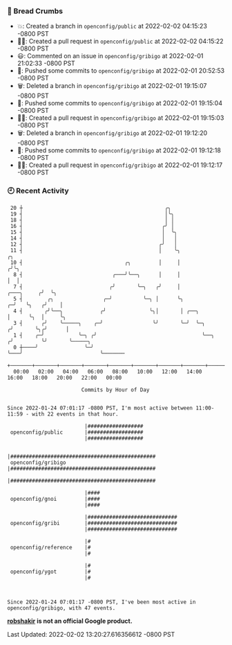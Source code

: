 ### 🍞 Bread Crumbs

 * 💥: Created a branch in `openconfig/public` at 2022-02-02 04:15:23 -0800 PST
 * ✍🏼: Created a pull request in `openconfig/public` at 2022-02-02 04:15:22 -0800 PST
 * 😃: Commented on an issue in `openconfig/gribigo` at 2022-02-01 21:02:33 -0800 PST
 * 🚢: Pushed some commits to `openconfig/gribigo` at 2022-02-01 20:52:53 -0800 PST
 * 🗑: Deleted a branch in `openconfig/gribigo` at 2022-02-01 19:15:07 -0800 PST
 * 🚢: Pushed some commits to `openconfig/gribigo` at 2022-02-01 19:15:04 -0800 PST
 * ✍🏼: Created a pull request in `openconfig/gribigo` at 2022-02-01 19:15:03 -0800 PST
 * 🗑: Deleted a branch in `openconfig/gribigo` at 2022-02-01 19:12:20 -0800 PST
 * 🚢: Pushed some commits to `openconfig/gribigo` at 2022-02-01 19:12:18 -0800 PST
 * ✍🏼: Created a pull request in `openconfig/gribigo` at 2022-02-01 19:12:17 -0800 PST

### 🕘 Recent Activity
```
 20 ┼                                              ╭╮
 19 ┤                                              │╰╮
 18 ┤                                              │ │
 16 ┤                                             ╭╯ │
 15 ┤                                             │  ╰╮
 14 ┤                                             │   │
 12 ┤                                            ╭╯   │
 11 ┤                                            │    ╰╮                              ╭╮
 10 ┤                                 ╭╮         │     │                             ╭╯╰╮
  8 ┤                             ╭───╯╰──╮      │     │                             │  │
  7 ┤                            ╭╯       ╰─╮   ╭╯     │                  ╭───╮     ╭╯  ╰╮
  5 ┤        ╭╮                ╭─╯          ╰─╮ │      ╰╮               ╭─╯   ╰╮   ╭╯    │
  4 ┤       ╭╯╰──╮            ╭╯              ╰╮│       │ ╭──╮          │      ╰╮  │     ╰╮
  3 ┤      ╭╯    ╰─────╮    ╭─╯                ╰╯       ╰─╯  ╰─╮       ╭╯       ╰╮╭╯      │
  1 ┤    ╭─╯           ╰─╮ ╭╯                                  ╰──╮   ╭╯         ╰╯       ╰─────╮
  0 ┼────╯               ╰─╯                                      ╰───╯                         ╰───────
    +───────+───────+───────+───────+───────+───────+───────+───────+───────+───────+───────+───────+────
  00:00   02:00   04:00   06:00   08:00   10:00   12:00   14:00   16:00   18:00   20:00   22:00   00:00   

						Commits by Hour of Day


Since 2022-01-24 07:01:17 -0800 PST, I'm most active between 11:00-11:59 - with 22 events in that hour.

```



```
                         |##################
 openconfig/public       |##################
                         |##################

                         |###############################################
 openconfig/gribigo      |###############################################
                         |###############################################

                         |####
 openconfig/gnoi         |####
                         |####

                         |#############################
 openconfig/gribi        |#############################
                         |#############################

                         |#
 openconfig/reference    |#
                         |#

                         |#
 openconfig/ygot         |#
                         |#



Since 2022-01-24 07:01:17 -0800 PST, I've been most active in openconfig/gribigo, with 47 events.

```
**[robshakir](mailto:robjs@google.com) is not an official Google product.**  


Last Updated: 2022-02-02 13:20:27.616356612 -0800 PST
